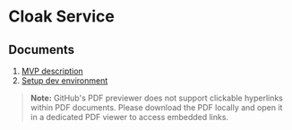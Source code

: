 # Cloak Service

## Documents

1. [MVP description](./mvp-description.pdf)
2. [Setup dev environment](./docs/setup/README.md)

> **Note:** GitHub's PDF previewer does not support clickable hyperlinks within PDF documents. Please download the PDF locally and open it in a dedicated PDF viewer to access embedded links.